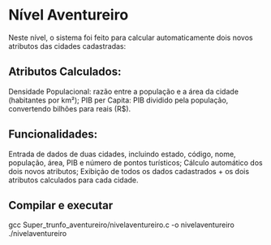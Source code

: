 # Nível Aventureiro
Neste nível, o sistema foi feito para calcular automaticamente dois novos atributos das cidades cadastradas:

## Atributos Calculados:
Densidade Populacional: razão entre a população e a área da cidade (habitantes por km²);
PIB per Capita: PIB dividido pela população, convertendo bilhões para reais (R$).

## Funcionalidades:
Entrada de dados de duas cidades, incluindo estado, código, nome, população, área, PIB e número de pontos turísticos;
Cálculo automático dos dois novos atributos;
Exibição de todos os dados cadastrados + os dois atributos calculados para cada cidade.

## Compilar e executar

gcc Super_trunfo_aventureiro/nivelaventureiro.c -o nivelaventureiro
./nivelaventureiro


